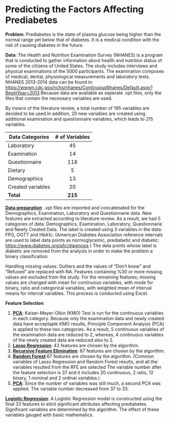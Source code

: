 # Predicting the Factors Affecting Prediabetes 

**Problem**: Prediabetes is the state of plasma glucose being higher than the normal range yet below that of diabetes. It is a medical condition with the risk of causing diabetes in the future. 

**Data**: The Health and Nutrition Examination Survey (NHANES) is a program that is conducted to gather information about health and nutrition status of some of the citizens of United States. The study includes interviews and physical examinations of the 5000 participants. The examination composes of medical, dental, physiological measurements and laboratory tests. NHANES 2013-2014 data can be found in: https://wwwn.cdc.gov/nchs/nhanes/ContinuousNhanes/Default.aspx?BeginYear=2013 
Because data are available as seperate .xpt files, only the files that contain the necessary variables are used. 

By means of the literature review, a total number of 195 variables are decided to be used.In addition, 20 new variables are created using additional examination and questionnaire variables, which leads to 215 variables. 

| Data Categories   | # of Variables | 
| ------------------|:--------------:| 
| Laboratory        | 45             | 
| Examination       | 14             |  
| Questionnaire     | 118            |   
| Dietary           | 5              |   
| Demographics      | 13             |    
| Created variables | 20             | 
| **Total**         | **215**        |  

**[Data preparation](https://github.com/ggizem/Predicting_the_Factors_Affecting_Prediabetes/blob/master/Data%20Preparation/Data%20Preparation.R)**: .xpt files are imported and concatenated for the Demographics, Examination, Laboratory and Questionnarie data. New features are extracted according to literature review. As a result, we had 5 categories of data: Demographics, Examination, Laboratory, Questionnarie and Newly Created Data. The label is created using 3 variables in the data: FPG, OGTT and HbA1c. (American Diabetes Association reference intervals are used to label data points as normoglycemic, prediabetic and diabetic: https://www.diabetes.org/a1c/diagnosis ) The data points whose label is diabetic are removed from the analysis in order to make the problem a binary classification.

Handling missing values: Outliers and the values of “Don’t know” and “Refused” are replaced with NA. Features containing %30 or more missing values are excluded from the study. For the remaining features; missing values are changed with mean for continuous variables, with mode for binary, ratio and categorical variables, with weighted mean of interval means for interval variables. This process is conducted using Excel.

**Feature Selection**: 
1) **[PCA](https://github.com/ggizem/Predicting_the_Factors_Affecting_Prediabetes/blob/master/Feature%20Selection/PCA_1.R)**: Kaiser-Meyer-Olkin (KMO) Test is run for the continuous variables in each category. Because only the examination data and newly created data have acceptaple KMO results, Principle Component Analysis (PCA) is applied to these two categories. As a result, 5 continuous variables of the examination data are reduced to 2, whereas, 4 continuous variables of the newly created data are reduced also to 2.  
2) **[Lasso Regression](https://github.com/ggizem/Predicting_the_Factors_Affecting_Prediabetes/blob/master/Feature%20Selection/Lasso%20Regression.R)**: 43 features are chosen by the algorithm. 
3) **[Recursive Feature Elimination](https://github.com/ggizem/Predicting_the_Factors_Affecting_Prediabetes/blob/master/Feature%20Selection/Recursive%20Feature%20Elimination.R)**: 67 features are chosen by the algorithm. 
4) **[Random Forest](https://github.com/ggizem/Predicting_the_Factors_Affecting_Prediabetes/blob/master/Feature%20Selection/Random%20Forest.R)**:67 features are chosen by the algorithm. 
(Common variables of Lasso Regression and Random Forest results, and all the variables resulted from the RFE are selected The variable number after the feature selection is 37 and it includes 20 continuous, 2 ratio, 12 binary, 1 nominal and 2 ordinal variables.)
5) **[PCA](https://github.com/ggizem/Predicting_the_Factors_Affecting_Prediabetes/blob/master/Feature%20Selection/PCA_2.R)**: Since the number of variables was still much, a second PCA was applied. The variable number decreased from 37 to 33. 

**[Logistic Regression](https://github.com/ggizem/Predicting_the_Factors_Affecting_Prediabetes/blob/master/Logistic%20Regression/Logistic%20Regression.R)**: A Logistic Regression model is constructed using the final 33 features to elicit significant attributes affecting prediabetes. Significant variables are determined by the algorithm. The effect of these variables gauged with basic mathematics. 
